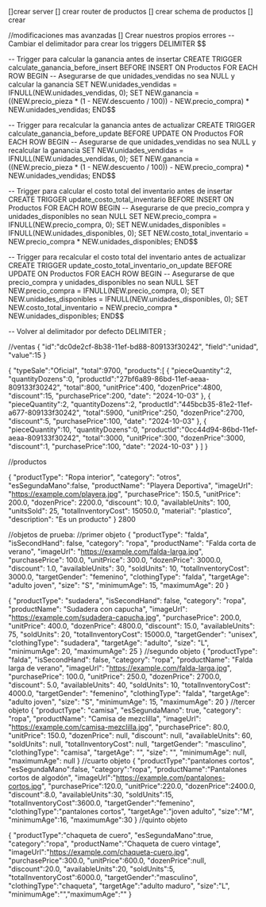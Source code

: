 []crear server
[] crear router de productos
[] crear schema de productos
[] crear 


//modificaciones mas avanzadas
[] Crear nuestros propios errores
-- Cambiar el delimitador para crear los triggers
DELIMITER $$

-- Trigger para calcular la ganancia antes de insertar
CREATE TRIGGER calculate_ganancia_before_insert
BEFORE INSERT ON Productos
FOR EACH ROW
BEGIN
  -- Asegurarse de que unidades_vendidas no sea NULL y calcular la ganancia
  SET NEW.unidades_vendidas = IFNULL(NEW.unidades_vendidas, 0);
  SET NEW.ganancia = ((NEW.precio_pieza * (1 - NEW.descuento / 100)) - NEW.precio_compra) * NEW.unidades_vendidas;
END$$

-- Trigger para recalcular la ganancia antes de actualizar
CREATE TRIGGER calculate_ganancia_before_update
BEFORE UPDATE ON Productos
FOR EACH ROW
BEGIN
  -- Asegurarse de que unidades_vendidas no sea NULL y recalcular la ganancia
  SET NEW.unidades_vendidas = IFNULL(NEW.unidades_vendidas, 0);
  SET NEW.ganancia = ((NEW.precio_pieza * (1 - NEW.descuento / 100)) - NEW.precio_compra) * NEW.unidades_vendidas;
END$$

-- Trigger para calcular el costo total del inventario antes de insertar
CREATE TRIGGER update_costo_total_inventario
BEFORE INSERT ON Productos
FOR EACH ROW
BEGIN
  -- Asegurarse de que precio_compra y unidades_disponibles no sean NULL
  SET NEW.precio_compra = IFNULL(NEW.precio_compra, 0);
  SET NEW.unidades_disponibles = IFNULL(NEW.unidades_disponibles, 0);
  SET NEW.costo_total_inventario = NEW.precio_compra * NEW.unidades_disponibles;
END$$

-- Trigger para recalcular el costo total del inventario antes de actualizar
CREATE TRIGGER update_costo_total_inventario_on_update
BEFORE UPDATE ON Productos
FOR EACH ROW
BEGIN
  -- Asegurarse de que precio_compra y unidades_disponibles no sean NULL
  SET NEW.precio_compra = IFNULL(NEW.precio_compra, 0);
  SET NEW.unidades_disponibles = IFNULL(NEW.unidades_disponibles, 0);
  SET NEW.costo_total_inventario = NEW.precio_compra * NEW.unidades_disponibles;
END$$

-- Volver al delimitador por defecto
DELIMITER ;

//ventas
{
  "id":"dc0de2cf-8b38-11ef-bd88-809133f30242",
  "field":"unidad",
  "value":15
}

{
 "typeSale":"Oficial",
 "total":9700,
 "products":[
    {
      "pieceQuantity":2,
      "quantityDozens":0,
      "productId":"27bf6a89-86bd-11ef-aeaa-809133f30242",
      "total":800,
      "unitPrice":400,
      "dozenPrice":4800,
      "discount":15,
      "purchasePrice":200,
      "date": "2024-10-03"
    },
    {
      "pieceQuantity":2,
      "quantityDozens":2,
      "productId":"445bcb35-81e2-11ef-a677-809133f30242",
      "total":5900,
      "unitPrice":250,
      "dozenPrice":2700,
      "discount":5,
      "purchasePrice":100,
      "date": "2024-10-03"
    },
    {
      "pieceQuantity":10,
      "quantityDozens":0,
      "productId":"0cc44d94-86bd-11ef-aeaa-809133f30242",
      "total":3000,
      "unitPrice":300,
      "dozenPrice":3000,
      "discount":1,
      "purchasePrice":100,
      "date": "2024-10-03"
    }
   ]
}

//productos

{
  "productType": "Ropa interior",
  "category": "otros",
  "esSegundaMano":false,
  "productName": "Playera Deportiva",
  "imageUrl": "https://example.com/playera.jpg",
  "purchasePrice": 150.5,
  "unitPrice": 200.0,
  "dozenPrice": 2200.0,
  "discount": 10.0,
  "availableUnits": 100,
  "unitsSold": 25,
  "totalInventoryCost": 15050.0,
  "material": "plastico",
  "description": "Es un producto"
}
2800

//objetos de prueba: 
//primer objeto
{
  "productType": "falda",
  "isSecondHand": false,
  "category": "ropa",
  "productName": "Falda corta de verano",
  "imageUrl": "https://example.com/falda-larga.jpg",
  "purchasePrice": 100.0,
  "unitPrice": 300.0,
  "dozenPrice": 3000.0,
  "discount": 1.0,
  "availableUnits": 30,
  "soldUnits": 10,
  "totalInventoryCost": 3000.0,
  "targetGender": "femenino",
  "clothingType": "falda",
  "targetAge": "adulto joven",
  "size": "S",
  "minimumAge": 15,
  "maximumAge": 20
}

{
  "productType": "sudadera",
  "isSecondHand": false,
  "category": "ropa",
  "productName": "Sudadera con capucha",
  "imageUrl": "https://example.com/sudadera-capucha.jpg",
  "purchasePrice": 200.0,
  "unitPrice": 400.0,
  "dozenPrice": 4800.0,
  "discount": 15.0,
  "availableUnits": 75,
  "soldUnits": 20,
  "totalInventoryCost": 15000.0,
  "targetGender": "unisex",
  "clothingType": "sudadera",
  "targetAge": "adulto",
  "size": "L",
  "minimumAge": 20,
  "maximumAge": 25
}
//segundo objeto
{
  "productType": "falda",
  "isSecondHand": false,
  "category": "ropa",
  "productName": "Falda larga de verano",
  "imageUrl": "https://example.com/falda-larga.jpg",
  "purchasePrice": 100.0,
  "unitPrice": 250.0,
  "dozenPrice": 2700.0,
  "discount": 5.0,
  "availableUnits": 40,
  "soldUnits": 10,
  "totalInventoryCost": 4000.0,
  "targetGender": "femenino",
  "clothingType": "falda",
  "targetAge": "adulto joven",
  "size": "S",
  "minimumAge": 15,
  "maximumAge": 20
}
//tercer objeto
{
  "productType": "camisa",
  "esSegundaMano": true,
  "category": "ropa",
  "productName": "Camisa de mezclilla",
  "imageUrl": "https://example.com/camisa-mezclilla.jpg",
  "purchasePrice": 80.0,
  "unitPrice": 150.0,
  "dozenPrice": null,
  "discount": null,
  "availableUnits": 60,
  "soldUnits": null,
  "totalInventoryCost": null,
  "targetGender": "masculino",
  "clothingType": "camisa",
  "targetAge": "",
  "size": "",
  "minimumAge": null,
  "maximumAge": null
}
//cuarto objeto
{
    "productType":"pantalones cortos",
    "esSegundaMano":false,
    "category":"ropa",
    "productName":"Pantalones cortos de algodón",
    "imageUrl":"https://example.com/pantalones-cortos.jpg",
    "purchasePrice":120.0,
    "unitPrice":220.0,
    "dozenPrice":2400.0,
    "discount":8.0,
    "availableUnits":30,
    "soldUnits":15,
    "totalInventoryCost":3600.0,
    "targetGender":"femenino",
    "clothingType":"pantalones cortos",
    "targetAge":"joven adulto",
    "size":"M",
    "minimumAge":16,
    "maximumAge":30
}
//quinto objeto

{
   "productType":"chaqueta de cuero",
   "esSegundaMano":true,
   "category":"ropa",
   "productName":"Chaqueta de cuero vintage",
   "imageUrl":"https://example.com/chaqueta-cuero.jpg",
   "purchasePrice":300.0,
   "unitPrice":600.0,
   "dozenPrice":null,
   "discount":20.0,
   "availableUnits":20,
   "soldUnits":5,
   "totalInventoryCost":6000.0,
   "targetGender":"masculino",
   "clothingType":"chaqueta",
   "targetAge":"adulto maduro",
   "size":"L",
   "minimumAge":"","maximumAge":""
}